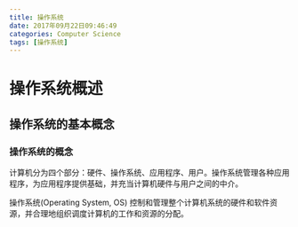 ```yaml
---
title: 操作系统
date: 2017年09月22日09:46:49
categories: Computer Science
tags: [操作系统]
---
```




# 操作系统概述

## 操作系统的基本概念

### 操作系统的概念

计算机分为四个部分：硬件、操作系统、应用程序、用户。操作系统管理各种应用程序，为应用程序提供基础，并充当计算机硬件与用户之间的中介。

操作系统(Operating System, OS) 控制和管理整个计算机系统的硬件和软件资源，并合理地组织调度计算机的工作和资源的分配。